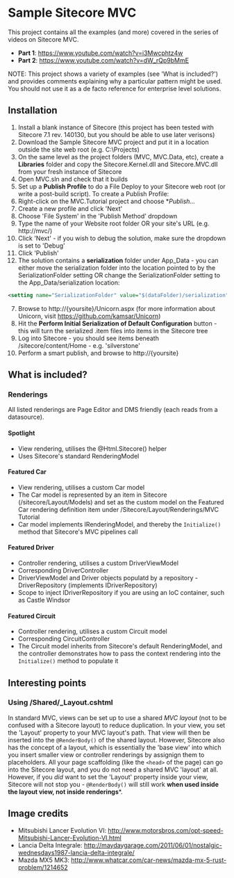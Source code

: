 # Sample Sitecore MVC
This project contains all the examples (and more) covered in the series of videos on Sitecore MVC.

* **Part 1**: https://www.youtube.com/watch?v=i3Mwcphtz4w
* **Part 2**: https://www.youtube.com/watch?v=dW_rQp9bMmE

NOTE: This project shows a variety of examples (see 'What is included?') and provides comments explaining why a particular pattern might be used. You should not use it as a de facto reference for enterprise level solutions.

## Installation
1. Install a blank instance of Sitecore (this project has been tested with Sitecore 7.1 rev. 140130, but you should be able to use later verisons)
2. Download the Sample Sitecore MVC project and put it in a location outside the site web root (e.g. C:\Projects)
3. On the same level as the project folders (MVC, MVC.Data, etc), create a **Libraries** folder and copy the Sitecore.Kernel.dll and Sitecore.MVC.dll from your fresh instance of Sitecore
4. Open MVC.sln and check that it builds
5. Set up a **Publish Profile** to do a File Deploy to your Sitecore web root (or write a post-build script). To create a Publish Profile:
  1. Right-click on the MVC.Tutorial project and choose **Publish...*
  2. Create a new profile and click 'Next'
  3. Choose 'File System' in the 'Publish Method' dropdown
  4. Type the name of your Website root folder OR your site's URL (e.g. http://mvc/)
  5. Click 'Next' - if you wish to debug the solution, make sure the dropdown is set to 'Debug'
  6. Click 'Publish'
6. The solution contains a **serialization** folder under App_Data - you can either move the serialization folder into the location pointed to by the SerializationFolder setting OR change the SerializationFolder setting to the App_Data/serialization location:

```xml
<setting name="SerializationFolder" value="$(dataFolder)/serialization" />
```
7. Browse to http://{yoursite}/Unicorn.aspx (for more information about Unicorn, visit https://github.com/kamsar/Unicorn)
8. Hit the **Perform Initial Serialization of Default Configuration** button - this will turn the serialized .item files into items in the Sitecore tree
9. Log into Sitecore - you should see items beneath /sitecore/content/Home - e.g. 'silverstone'
10. Perform a smart publish, and browse to http://{yoursite}

## What is included?

### Renderings

All listed renderings are Page Editor and DMS friendly (each reads from a datasource).

#### Spotlight
* View rendering, utilises the @Html.Sitecore() helper
* Uses Sitecore's standard RenderingModel

#### Featured Car
* View rendering, utilises a custom Car model
* The Car model is represented by an item in Sitecore (/sitecore/Layout/Models) and set as the custom model on the Featured Car rendering definition item under /Sitecore/Layout/Renderings/MVC Tutorial
* Car model implements IRenderingModel, and thereby the ```Initialize()``` method that Sitecore's MVC pipelines call

#### Featured Driver
* Controller rendering, utilises a custom DriverViewModel
* Corresponding DriverController
* DriverViewModel and Driver objects populatd by a repository - DriverRepository (implements IDriverRepository)
* Scope to inject IDriverRepository if you are using an IoC container, such as Castle Windsor

#### Featured Circuit
* Controller rendering, utilises a custom Circuit model
* Corresponding CircuitController
* The Circuit model inherits from Sitecore's default RenderingModel, and the controller demonstrates how to pass the context rendering into the ```Initialize()``` method to populate it

## Interesting points
### Using /Shared/_Layout.cshtml
In standard MVC, views can be set up to use a shared *MVC layout* (not to be confused with a Sitecore layout) to reduce duplication. In your view, you set the 'Layout' property to your MVC layout's path. That view will then be inserted into the ```@RenderBody()``` of the shared layout. However, Sitecore also has the concept of a layout, which is essentially the 'base view' into which you insert smaller view or controller renderings by assignign them to placeholders. All your page scaffolding (like the ```<head>``` of the page) can go into the Sitecore layout, and you do not need a shared MVC 'layout' at all. However, if you *did* want to set the 'Layout' property inside your view, Sitecore will not stop you - ```@RenderBody()``` will still work **when used inside the layout view, not inside renderings***.

## Image credits
* Mitsubishi Lancer Evolution VI: http://www.motorsbros.com/opt-speed-Mitsubishi-Lancer-Evolution-VI.html
* Lancia Delta Integrale: http://maydaygarage.com/2011/06/01/nostalgic-wednesdays1987-lancia-delta-integrale/
* Mazda MX5 MK3: http://www.whatcar.com/car-news/mazda-mx-5-rust-problem/1214652